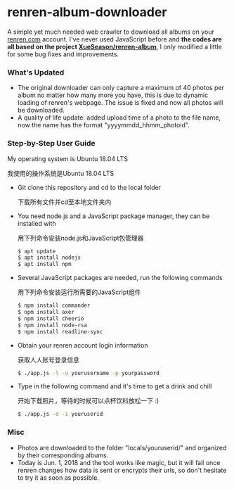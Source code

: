 # renren-album-downloader
A simple yet much needed web crawler to download all albums on your [renren.com](renren.com) account. I&apos;ve never used JavaScript before and __the codes are all based on the project [XueSeason/renren-album](https://github.com/XueSeason/renren-album)__, I only modified a little for some bug fixes and improvements.

### What&apos;s Updated
- The original downloader can only capture a maximum of 40 photos per album no matter how many more you have, this is due to dynamic loading of renren&apos;s webpage. The issue is fixed and now all photos will be downloaded.
- A quality of life update: added upload time of a photo to the file name, now the name has the format &quot;yyyymmdd_hhmm_photoid&quot;.

### Step-by-Step User Guide
My operating system is Ubuntu 18.04 LTS

我使用的操作系统是Ubuntu 18.04 LTS

- Git clone this repository and cd to the local folder
  
  下载所有文件并cd至本地文件夹内
  
- You need node.js and a JavaScript package manager, they can be installed with
  
  用下列命令安装node.js和JavaScript包管理器
  
  ```sh
  $ apt update
  $ apt install nodejs
  $ apt install npm
  ```

- Several JavaScript packages are needed, run the following commands
  
  用下列命令安装运行所需要的JavaScript组件

  ```sh
  $ npm install commander
  $ npm install axer
  $ npm install cheerio
  $ npm install node-rsa
  $ npm install readline-sync
  ```
  
- Obtain your renren account login information
  
  获取人人账号登录信息

  ```sh
  $ ./app.js -l -u yourusername -p yourpassword
  ```
  
- Type in the following command and it&apos;s time to get a drink and chill
  
  开始下载照片，等待的时候可以点杯饮料放松一下 :)

  ```sh
  $ ./app.js -d -i youruserid
  ```

### Misc
- Photos are downloaded to the folder &quot;locals/youruserid/&quot; and organized by their corresponding albums.
- Today is Jun. 1, 2018 and the tool works like magic, but it will fail once renren changes how data is sent or encrypts their urls, so don't hesitate to try it as soon as possible.
